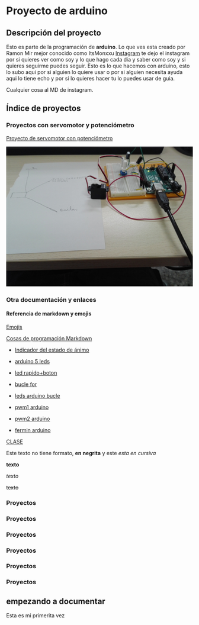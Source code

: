 #  Proyecto de arduino

## Descripción del proyecto



Esto es parte de la programación de **arduino**. Lo que ves esta creado por Ramon Mir mejor conocido como ItsMonxxu 
[Instagram](https://www.instagram.com/itsmonxxu/) 
te dejo el instagram por si quieres ver como soy y lo que hago cada dia y saber como soy y si quieres seguirme puedes seguir.  Esto es lo que hacemos con arduino, esto lo subo aqui por si alguien lo quiere usar o por si alguien necesita ayuda aqui lo tiene echo y por si lo quieres hacer tu lo puedes usar de guia.

 Cualquier cosa al MD de instagram.

## Índice de proyectos

### Proyectos con servomotor y potenciómetro 

[Proyecto de servomotor con potenciómetro]()

![texto](https://github.com/ItsMonxxu/Arduino/blob/main/IMG_20210208_123210.jpg)

### Otra documentación y enlaces

#### Referencia de markdown y emojis

[Emojis](https://emojikeyboard.io/)

[Cosas de programación Markdown](https://guides.github.com/pdfs/markdown-cheatsheet-online.pdf)




* [Indicador del estado de ánimo](https://github.com/ItsMonxxu/Arduino/blob/main/Indicador_de_estado_de_animo_arduino.ino)

* [arduino 5 leds](https://github.com/ItsMonxxu/Arduino/blob/main/ARDUINO_5_LED_TEMPERATURA.ino)

* [led rapido+boton](https://github.com/ItsMonxxu/Arduino/blob/main/Arduino_leddd_rapido_programa_boton.ino)

* [bucle for](https://github.com/ItsMonxxu/Arduino/blob/main/BUCLE_FOR.ino)

* [leds arduino bucle](https://github.com/ItsMonxxu/Arduino/blob/main/LEDS_ARDUINO_BUCLE.ino)
 
* [pwm1 arduino](https://github.com/ItsMonxxu/Arduino/blob/main/PWM1_arduino.ino)

* [pwm2 arduino](https://github.com/ItsMonxxu/Arduino/blob/main/PWM2_arduino.ino)

* [fermin arduino](https://github.com/ItsMonxxu/Arduino/blob/main/fermin_arduino.ino)


[CLASE](https://github.com/d-prieto/arduinoCourse#repositorios-de-alumnos)







Este texto no tiene formato, **en negrita** y este _esta en cursiva_

<b>texto</b>

<i>texto</i>

<del>texto</del>

### Proyectos
### Proyectos 
### Proyectos
### Proyectos
### Proyectos
### Proyectos

## empezando a documentar 
Esta es mi primerita vez
